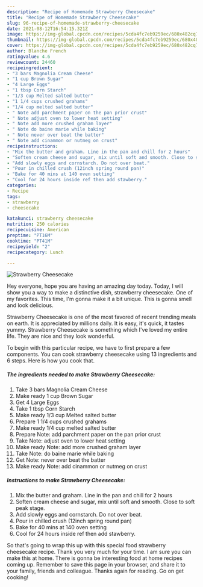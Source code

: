 ```yaml
---
description: "Recipe of Homemade Strawberry Cheesecake"
title: "Recipe of Homemade Strawberry Cheesecake"
slug: 96-recipe-of-homemade-strawberry-cheesecake
date: 2021-08-12T16:54:15.321Z
image: https://img-global.cpcdn.com/recipes/5cda4fc7eb9259ec/680x482cq70/strawberry-cheesecake-recipe-main-photo.jpg
thumbnail: https://img-global.cpcdn.com/recipes/5cda4fc7eb9259ec/680x482cq70/strawberry-cheesecake-recipe-main-photo.jpg
cover: https://img-global.cpcdn.com/recipes/5cda4fc7eb9259ec/680x482cq70/strawberry-cheesecake-recipe-main-photo.jpg
author: Blanche French
ratingvalue: 4.6
reviewcount: 24460
recipeingredient:
- "3 bars Magnolia Cream Cheese"
- "1 cup Brown Sugar"
- "4 Large Eggs"
- "1 tbsp Corn Starch"
- "1/3 cup Melted salted butter"
- "1 1/4 cups crushed grahams"
- "1/4 cup melted salted butter"
- " Note add parchment paper on the pan prior crust"
- " Note adjust oven to lower heat setting"
- " Note add more crushed graham layer"
- " Note do baine marie while baking"
- " Note never over beat the batter"
- " Note add cinammon or nutmeg on crust"
recipeinstructions:
- "Mix the butter and graham. Line in the pan and chill for 2 hours"
- "Soften cream cheese and sugar, mix until soft and smooth. Close to soft peak stage."
- "Add slowly eggs and cornstarch. Do not over beat."
- "Pour in chilled crush (12inch spring round pan)"
- "Bake for 40 mins at 140 oven setting"
- "Cool for 24 hours inside ref then add stawberry."
categories:
- Recipe
tags:
- strawberry
- cheesecake

katakunci: strawberry cheesecake 
nutrition: 250 calories
recipecuisine: American
preptime: "PT16M"
cooktime: "PT41M"
recipeyield: "2"
recipecategory: Lunch

---
```



![Strawberry Cheesecake](https://img-global.cpcdn.com/recipes/5cda4fc7eb9259ec/680x482cq70/strawberry-cheesecake-recipe-main-photo.jpg)

Hey everyone, hope you are having an amazing day today. Today, I will show you a way to make a distinctive dish, strawberry cheesecake. One of my favorites. This time, I'm gonna make it a bit unique. This is gonna smell and look delicious.

Strawberry Cheesecake is one of the most favored of recent trending meals on earth. It is appreciated by millions daily. It is easy, it's quick, it tastes yummy. Strawberry Cheesecake is something which I've loved my entire life. They are nice and they look wonderful.




To begin with this particular recipe, we have to first prepare a few components. You can cook strawberry cheesecake using 13 ingredients and 6 steps. Here is how you cook that.

<!--inarticleads1-->

##### The ingredients needed to make Strawberry Cheesecake:

1. Take 3 bars Magnolia Cream Cheese
1. Make ready 1 cup Brown Sugar
1. Get 4 Large Eggs
1. Take 1 tbsp Corn Starch
1. Make ready 1/3 cup Melted salted butter
1. Prepare 1 1/4 cups crushed grahams
1. Make ready 1/4 cup melted salted butter
1. Prepare  Note: add parchment paper on the pan prior crust
1. Take  Note: adjust oven to lower heat setting
1. Make ready  Note: add more crushed graham layer
1. Take  Note: do baine marie while baking
1. Get  Note: never over beat the batter
1. Make ready  Note: add cinammon or nutmeg on crust




<!--inarticleads2-->

##### Instructions to make Strawberry Cheesecake:

1. Mix the butter and graham. Line in the pan and chill for 2 hours
1. Soften cream cheese and sugar, mix until soft and smooth. Close to soft peak stage.
1. Add slowly eggs and cornstarch. Do not over beat.
1. Pour in chilled crush (12inch spring round pan)
1. Bake for 40 mins at 140 oven setting
1. Cool for 24 hours inside ref then add stawberry.




So that's going to wrap this up with this special food strawberry cheesecake recipe. Thank you very much for your time. I am sure you can make this at home. There is gonna be interesting food at home recipes coming up. Remember to save this page in your browser, and share it to your family, friends and colleague. Thanks again for reading. Go on get cooking!
